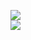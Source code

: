 [![](https://img.shields.io/badge/Made%20With-Github%20Spray-lightgrey.svg?style=for-the-badge&logo=github)](https://github.com/Annihil/github-spray#13826)  
[![](https://i.imgur.com/2DrTn0Z.gif)](https://github.com/Annihil/github-spray)